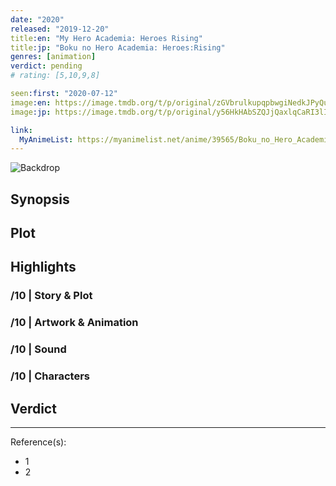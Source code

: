 ```yaml
---
date: "2020"
released: "2019-12-20"
title:en: "My Hero Academia: Heroes Rising"
title:jp: "Boku no Hero Academia: Heroes:Rising"
genres: [animation]
verdict: pending
# rating: [5,10,9,8]

seen:first: "2020-07-12"
image:en: https://image.tmdb.org/t/p/original/zGVbrulkupqpbwgiNedkJPyQum4.jpg
image:jp: https://image.tmdb.org/t/p/original/y56HkHAbSZQJjQaxlqCaRI3lIHu.jpg

link:
  MyAnimeList: https://myanimelist.net/anime/39565/Boku_no_Hero_Academia_the_Movie_2__Heroes_Rising
---
```


![Backdrop]()

## Synopsis

## Plot

## Highlights

### /10 | Story & Plot

### /10 | Artwork & Animation

### /10 | Sound

### /10 | Characters

## Verdict

<!-- SPOILERS -->

<!-- CLOSING -->

---
Reference(s):

- 1
- 2
